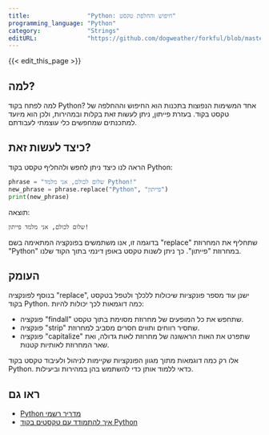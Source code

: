 ```yaml
---
title:                "Python: חיפוש והחלפת טקסט"
programming_language: "Python"
category:             "Strings"
editURL:              "https://github.com/dogweather/forkful/blob/master/content/he/python/searching-and-replacing-text.md"
---
```


{{< edit_this_page >}}

## למה?

למה לפתח בקוד Python? אחד המשימות הנפוצות בתכנות הוא החיפוש וההחלפה של טקסט בקוד. בעזרת פייתון, ניתן לעשות זאת בקלות ובמהירות, ולכן הוא מיועד למתכנתים שמחפשים כלי עוצמתי לעבודתם.

## כיצד לעשות זאת?

הראה לנו כיצד ניתן לחפש ולהחליף טקסט בקוד Python:

```python
phrase = "שלום לכולם, אני מלמד Python!"
new_phrase = phrase.replace("Python", "פייתון")
print(new_phrase)
```

תוצאה:

```
שלום לכולם, אני מלמד פייתון!
```

בדוגמה זו, אנו משתמשים בפונקציה המתאימה בשם "replace" שתחליף את המחרוזת "Python" במחרוזת "פייתון". כך ניתן לשנות טקסט באופן דינמי בתוך הקוד שלנו.

## העומק

בנוסף לפונקציה "replace", ישנן עוד מספר פונקציות שיכולות ללכלך ולטפל בטקסט בקוד Python. כמה דוגמאות לכך יכולות להיות:

- פונקציה "findall" שתחפש את כל המופעים של מחרוזת מסוימת בתוך טקסט.
- פונקציה "strip" שתסיר רווחים ותווים חסרים מסביב למחרוזת.
- פונקציה "capitalize" שתפרט את האות הראשונה של מחרוזת לאות גדולה, ואת שאר המחרוזת לאותיות קטנות.

אלו רק כמה דוגמאות מתוך מגוון הפונקציות שקיימות לניהול ולעיבוד טקסט בקוד Python. כדאי ללמוד אותן כדי להשתמש בהן במהירות וביעילות.

## ראו גם

- [Python מדריך רשמי](https://docs.python.org/3/library/stdtypes.html#string-methods)
- [איך להתמודד עם טקסטים בקוד Python](https://realpython.com/string-manipulation-python/)